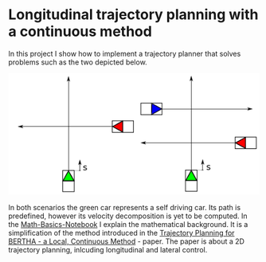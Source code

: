 
# Longitudinal trajectory planning with a continuous method

In this project I show how to implement a trajectory planner that solves problems such as the two depicted below.

![](img/scenarios.png)

In both scenarios the green car represents a self driving car. Its path is predefined, however its velocity decomposition is yet to be computed. In the [Math-Basics-Notebook](https://github.com/MarcosSobrinho/trajectory_planning/blob/master/math_basics.ipynb) I explain the mathematical background. It is a simplification of the method introduced in the [Trajectory Planning for BERTHA - a Local, Continuous Method](https://pdfs.semanticscholar.org/bdca/7fe83f8444bb4e75402a417053519758d36b.pdf) - paper. The paper is about a 2D trajectory planning, inlcuding longitudinal and lateral control. 



